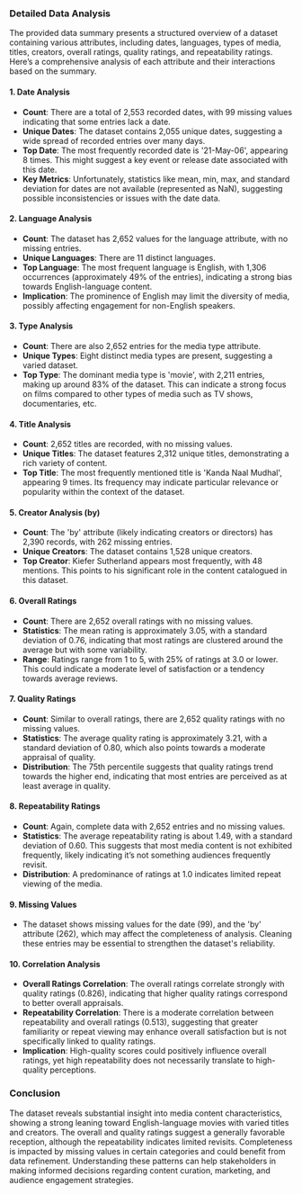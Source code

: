 ### Detailed Data Analysis

The provided data summary presents a structured overview of a dataset containing various attributes, including dates, languages, types of media, titles, creators, overall ratings, quality ratings, and repeatability ratings. Here’s a comprehensive analysis of each attribute and their interactions based on the summary.

#### 1. **Date Analysis**
- **Count**: There are a total of 2,553 recorded dates, with 99 missing values indicating that some entries lack a date.
- **Unique Dates**: The dataset contains 2,055 unique dates, suggesting a wide spread of recorded entries over many days.
- **Top Date**: The most frequently recorded date is '21-May-06', appearing 8 times. This might suggest a key event or release date associated with this date.
- **Key Metrics**: Unfortunately, statistics like mean, min, max, and standard deviation for dates are not available (represented as NaN), suggesting possible inconsistencies or issues with the date data.

#### 2. **Language Analysis**
- **Count**: The dataset has 2,652 values for the language attribute, with no missing entries.
- **Unique Languages**: There are 11 distinct languages.
- **Top Language**: The most frequent language is English, with 1,306 occurrences (approximately 49% of the entries), indicating a strong bias towards English-language content.
- **Implication**: The prominence of English may limit the diversity of media, possibly affecting engagement for non-English speakers.

#### 3. **Type Analysis**
- **Count**: There are also 2,652 entries for the media type attribute.
- **Unique Types**: Eight distinct media types are present, suggesting a varied dataset.
- **Top Type**: The dominant media type is 'movie', with 2,211 entries, making up around 83% of the dataset. This can indicate a strong focus on films compared to other types of media such as TV shows, documentaries, etc.

#### 4. **Title Analysis**
- **Count**: 2,652 titles are recorded, with no missing values.
- **Unique Titles**: The dataset features 2,312 unique titles, demonstrating a rich variety of content.
- **Top Title**: The most frequently mentioned title is 'Kanda Naal Mudhal', appearing 9 times. Its frequency may indicate particular relevance or popularity within the context of the dataset.

#### 5. **Creator Analysis (by)**
- **Count**: The 'by' attribute (likely indicating creators or directors) has 2,390 records, with 262 missing entries.
- **Unique Creators**: The dataset contains 1,528 unique creators.
- **Top Creator**: Kiefer Sutherland appears most frequently, with 48 mentions. This points to his significant role in the content catalogued in this dataset.

#### 6. **Overall Ratings**
- **Count**: There are 2,652 overall ratings with no missing values.
- **Statistics**: The mean rating is approximately 3.05, with a standard deviation of 0.76, indicating that most ratings are clustered around the average but with some variability.
- **Range**: Ratings range from 1 to 5, with 25% of ratings at 3.0 or lower. This could indicate a moderate level of satisfaction or a tendency towards average reviews.

#### 7. **Quality Ratings**
- **Count**: Similar to overall ratings, there are 2,652 quality ratings with no missing values.
- **Statistics**: The average quality rating is approximately 3.21, with a standard deviation of 0.80, which also points towards a moderate appraisal of quality.
- **Distribution**: The 75th percentile suggests that quality ratings trend towards the higher end, indicating that most entries are perceived as at least average in quality.

#### 8. **Repeatability Ratings**
- **Count**: Again, complete data with 2,652 entries and no missing values.
- **Statistics**: The average repeatability rating is about 1.49, with a standard deviation of 0.60. This suggests that most media content is not exhibited frequently, likely indicating it’s not something audiences frequently revisit.
- **Distribution**: A predominance of ratings at 1.0 indicates limited repeat viewing of the media.

#### 9. **Missing Values**
- The dataset shows missing values for the date (99), and the 'by' attribute (262), which may affect the completeness of analysis. Cleaning these entries may be essential to strengthen the dataset's reliability.

#### 10. **Correlation Analysis**
- **Overall Ratings Correlation**: The overall ratings correlate strongly with quality ratings (0.826), indicating that higher quality ratings correspond to better overall appraisals.
- **Repeatability Correlation**: There is a moderate correlation between repeatability and overall ratings (0.513), suggesting that greater familiarity or repeat viewing may enhance overall satisfaction but is not specifically linked to quality ratings.
- **Implication**: High-quality scores could positively influence overall ratings, yet high repeatability does not necessarily translate to high-quality perceptions.

### Conclusion
The dataset reveals substantial insight into media content characteristics, showing a strong leaning toward English-language movies with varied titles and creators. The overall and quality ratings suggest a generally favorable reception, although the repeatability indicates limited revisits. Completeness is impacted by missing values in certain categories and could benefit from data refinement. Understanding these patterns can help stakeholders in making informed decisions regarding content curation, marketing, and audience engagement strategies.
